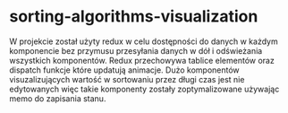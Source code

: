 # sorting-algorithms-visualization
W projekcie został użyty redux w celu dostępności do danych w każdym komponencie bez przymusu przesyłania danych w dół i odświeżania wszystkich komponentów.
Redux przechowywa tablice elementów oraz dispatch funkcje które updatują animacje.
Dużo komponentów visuzalizujących wartość w sortowaniu przez długi czas jest nie edytowanych więc takie komponenty zostały zoptymalizowane używając memo do zapisania stanu.
